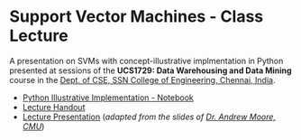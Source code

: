 # Support Vector Machines - Class Lecture

A presentation on SVMs with concept-illustrative implmentation in Python presented at sessions of the **UCS1729: Data Warehousing and Data Mining** course in the [Dept. of CSE, SSN College of Engineering, Chennai, India](https://www.ssn.edu.in/college-of-engineering/computer-science-and-engineering-department-ssn-institutions/).

- [Python Illustrative Implementation - Notebook](./Support_Vector_Machines_Code.ipynb)
- [Lecture Handout](./Support-Vector-Machines_Report.pdf)
- [Lecture Presentation](./Support-Vector-Machines_Presentation.pdf) (*adapted from the slides of [Dr. Andrew Moore, CMU](http://www.cs.cmu.edu/~awm)*)
